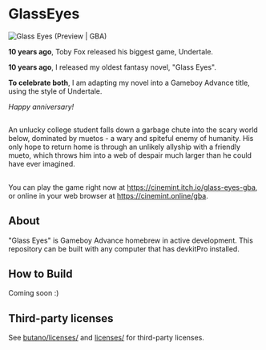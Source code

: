 
# GlassEyes

![Glass Eyes (Preview | GBA)](https://img.itch.zone/aW1nLzIzMTY4NjMwLnBuZw==/original/B7N4W6.png)

**10 years ago**, Toby Fox released his biggest game, Undertale.

**10 years ago**, I released my oldest fantasy novel, "Glass Eyes".

**To celebrate both**, I am adapting my novel into a Gameboy Advance title, using the style of Undertale.

*Happy anniversary!*

##

An unlucky college student falls down a garbage chute into the scary world below, dominated by muetos - a wary and spiteful enemy of humanity. His only hope to return home is through an unlikely allyship with a friendly mueto, which throws him into a web of despair much larger than he could have ever imagined.

##

You can play the game right now at https://cinemint.itch.io/glass-eyes-gba, or online in your web browser at https://cinemint.online/gba.

## About

"Glass Eyes" is Gameboy Advance homebrew in active development. This repository can be built with any computer that has devkitPro installed.

## How to Build

Coming soon :)  

## Third-party licenses

See [butano/licenses/](butano/licenses/) and [licenses/](licenses/) for third-party licenses.